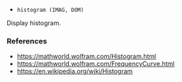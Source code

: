 * `histogram (IMAG, DOM)`

Display histogram.

### References

* https://mathworld.wolfram.com/Histogram.html
* https://mathworld.wolfram.com/FrequencyCurve.html
* https://en.wikipedia.org/wiki/Histogram
